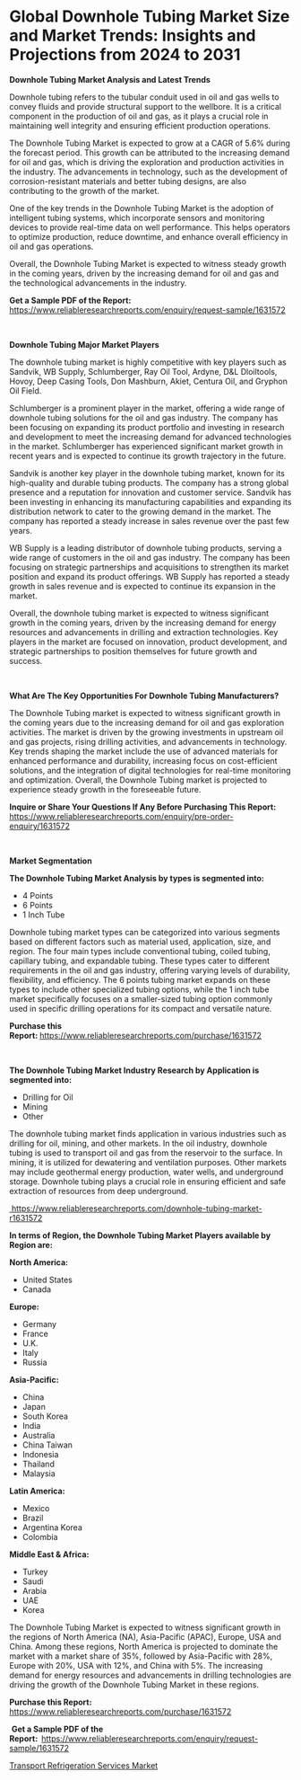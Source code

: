 <p><h1>Global Downhole Tubing Market Size and Market Trends: Insights and Projections from 2024 to 2031</h1></p><p><strong>Downhole Tubing Market Analysis and Latest Trends</strong></p>
<p><p>Downhole tubing refers to the tubular conduit used in oil and gas wells to convey fluids and provide structural support to the wellbore. It is a critical component in the production of oil and gas, as it plays a crucial role in maintaining well integrity and ensuring efficient production operations.</p><p>The Downhole Tubing Market is expected to grow at a CAGR of 5.6% during the forecast period. This growth can be attributed to the increasing demand for oil and gas, which is driving the exploration and production activities in the industry. The advancements in technology, such as the development of corrosion-resistant materials and better tubing designs, are also contributing to the growth of the market.</p><p>One of the key trends in the Downhole Tubing Market is the adoption of intelligent tubing systems, which incorporate sensors and monitoring devices to provide real-time data on well performance. This helps operators to optimize production, reduce downtime, and enhance overall efficiency in oil and gas operations.</p><p>Overall, the Downhole Tubing Market is expected to witness steady growth in the coming years, driven by the increasing demand for oil and gas and the technological advancements in the industry.</p></p>
<p><strong>Get a Sample PDF of the Report:&nbsp;</strong> <a href="https://www.reliableresearchreports.com/enquiry/request-sample/1631572">https://www.reliableresearchreports.com/enquiry/request-sample/1631572</a></p>
<p>&nbsp;</p>
<p><strong>Downhole Tubing Major Market Players</strong></p>
<p><p>The downhole tubing market is highly competitive with key players such as Sandvik, WB Supply, Schlumberger, Ray Oil Tool, Ardyne, D&L Dloiltools, Hovoy, Deep Casing Tools, Don Mashburn, Akiet, Centura Oil, and Gryphon Oil Field. </p><p>Schlumberger is a prominent player in the market, offering a wide range of downhole tubing solutions for the oil and gas industry. The company has been focusing on expanding its product portfolio and investing in research and development to meet the increasing demand for advanced technologies in the market. Schlumberger has experienced significant market growth in recent years and is expected to continue its growth trajectory in the future.</p><p>Sandvik is another key player in the downhole tubing market, known for its high-quality and durable tubing products. The company has a strong global presence and a reputation for innovation and customer service. Sandvik has been investing in enhancing its manufacturing capabilities and expanding its distribution network to cater to the growing demand in the market. The company has reported a steady increase in sales revenue over the past few years.</p><p>WB Supply is a leading distributor of downhole tubing products, serving a wide range of customers in the oil and gas industry. The company has been focusing on strategic partnerships and acquisitions to strengthen its market position and expand its product offerings. WB Supply has reported a steady growth in sales revenue and is expected to continue its expansion in the market.</p><p>Overall, the downhole tubing market is expected to witness significant growth in the coming years, driven by the increasing demand for energy resources and advancements in drilling and extraction technologies. Key players in the market are focused on innovation, product development, and strategic partnerships to position themselves for future growth and success.</p></p>
<p>&nbsp;</p>
<p><strong>What Are The Key Opportunities For Downhole Tubing Manufacturers?</strong></p>
<p><p>The Downhole Tubing market is expected to witness significant growth in the coming years due to the increasing demand for oil and gas exploration activities. The market is driven by the growing investments in upstream oil and gas projects, rising drilling activities, and advancements in technology. Key trends shaping the market include the use of advanced materials for enhanced performance and durability, increasing focus on cost-efficient solutions, and the integration of digital technologies for real-time monitoring and optimization. Overall, the Downhole Tubing market is projected to experience steady growth in the foreseeable future.</p></p>
<p><strong>Inquire or Share Your Questions If Any Before Purchasing This Report:</strong> <a href="https://www.reliableresearchreports.com/enquiry/pre-order-enquiry/1631572">https://www.reliableresearchreports.com/enquiry/pre-order-enquiry/1631572</a></p>
<p>&nbsp;</p>
<p><strong>Market Segmentation</strong></p>
<p><strong>The Downhole Tubing Market Analysis by types is segmented into:</strong></p>
<p><ul><li>4 Points</li><li>6 Points</li><li>1 Inch Tube</li></ul></p>
<p><p>Downhole tubing market types can be categorized into various segments based on different factors such as material used, application, size, and region. The four main types include conventional tubing, coiled tubing, capillary tubing, and expandable tubing. These types cater to different requirements in the oil and gas industry, offering varying levels of durability, flexibility, and efficiency. The 6 points tubing market expands on these types to include other specialized tubing options, while the 1 inch tube market specifically focuses on a smaller-sized tubing option commonly used in specific drilling operations for its compact and versatile nature.</p></p>
<p><strong>Purchase this Report:&nbsp;</strong><a href="https://www.reliableresearchreports.com/purchase/1631572">https://www.reliableresearchreports.com/purchase/1631572</a></p>
<p>&nbsp;</p>
<p><strong>The Downhole Tubing Market Industry Research by Application is segmented into:</strong></p>
<p><ul><li>Drilling for Oil</li><li>Mining</li><li>Other</li></ul></p>
<p><p>The downhole tubing market finds application in various industries such as drilling for oil, mining, and other markets. In the oil industry, downhole tubing is used to transport oil and gas from the reservoir to the surface. In mining, it is utilized for dewatering and ventilation purposes. Other markets may include geothermal energy production, water wells, and underground storage. Downhole tubing plays a crucial role in ensuring efficient and safe extraction of resources from deep underground.</p></p>
<p><a href="https://www.reliableresearchreports.com/downhole-tubing-market-r1631572">&nbsp;https://www.reliableresearchreports.com/downhole-tubing-market-r1631572</a></p>
<p><strong>In terms of Region, the Downhole Tubing Market Players available by Region are:</strong></p>
<p>
    <p> <strong> North America: </strong>
        <ul>
            <li>United States</li>
            <li>Canada</li>
        </ul>
        </p> 
    <p> <strong> Europe: </strong>
        <ul>
            <li>Germany</li>
            <li>France</li>
            <li>U.K.</li>
            <li>Italy</li>
            <li>Russia</li>
        </ul>
        </p> 
    <p> <strong> Asia-Pacific: </strong>
        <ul>
            <li>China</li>
            <li>Japan</li>
            <li>South Korea</li>
            <li>India</li>
            <li>Australia</li>
            <li>China Taiwan</li>
            <li>Indonesia</li>
            <li>Thailand</li>
            <li>Malaysia</li>
        </ul>
        </p> 
    <p> <strong> Latin America: </strong>
        <ul>
            <li>Mexico</li>
            <li>Brazil</li>
            <li>Argentina Korea</li>
            <li>Colombia</li>
        </ul>
        </p> 
    <p> <strong> Middle East & Africa: </strong>
        <ul>
            <li>Turkey</li>
            <li>Saudi</li>
            <li>Arabia</li>
            <li>UAE</li>
            <li>Korea</li>
        </ul>
    </p>
    </p>
<p><p>The Downhole Tubing Market is expected to witness significant growth in the regions of North America (NA), Asia-Pacific (APAC), Europe, USA and China. Among these regions, North America is projected to dominate the market with a market share of 35%, followed by Asia-Pacific with 28%, Europe with 20%, USA with 12%, and China with 5%. The increasing demand for energy resources and advancements in drilling technologies are driving the growth of the Downhole Tubing Market in these regions.</p></p>
<p><strong>Purchase this Report: </strong><a href="https://www.reliableresearchreports.com/purchase/1631572">https://www.reliableresearchreports.com/purchase/1631572</a></p>
<p>&nbsp;<strong>Get a Sample PDF of the Report:&nbsp;&nbsp;</strong><a href="https://www.reliableresearchreports.com/enquiry/request-sample/1631572">https://www.reliableresearchreports.com/enquiry/request-sample/1631572</a></p>
<p><strong></strong></p>
<p><p><a href="https://sudsy-motorcycle-bbc.notion.site/Transport-Refrigeration-Services-Market-Research-Report-Its-History-and-Forecast-2024-to-2031-38ce11a689ab40a5befd6730df896636">Transport Refrigeration Services Market</a></p></p>